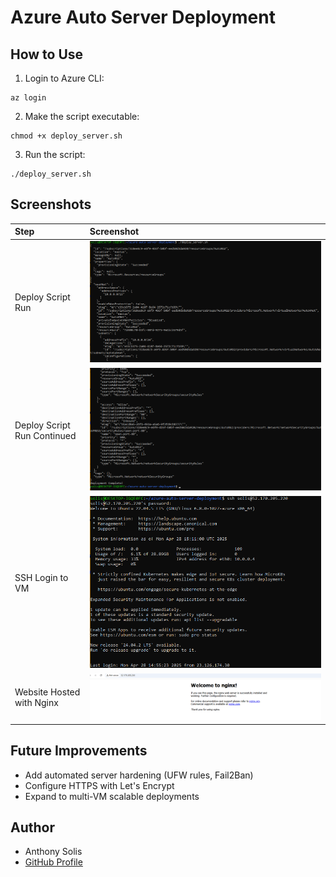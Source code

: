 # Azure Auto Server Deployment

## How to Use

1. Login to Azure CLI:
```
az login
```

2. Make the script executable:
```
chmod +x deploy_server.sh
```

3. Run the script:
```
./deploy_server.sh
```

## Screenshots

| Step | Screenshot |
|:----|:------------|
| Deploy Script Run | ![](./Screenshots/screenshot-script-run-1.png) |
| Deploy Script Run Continued | ![](./Screenshots/screenshot-script-run-2.png) |
| SSH Login to VM | ![](./Screenshots/screenshot-ssh-login.png) |
| Website Hosted with Nginx | ![](./Screenshots/screenshot-nginx-site.png) |

## Future Improvements

- Add automated server hardening (UFW rules, Fail2Ban)
- Configure HTTPS with Let's Encrypt
- Expand to multi-VM scalable deployments

## Author

- Anthony Solis
- [GitHub Profile](https://github.com/ASolis2)

